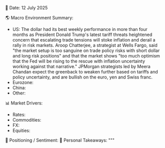 📅 Date: 12 July 2025	

🌎 Macro Environment Summary: 
- US: The dollar had its best weekly performance in more than four months as President Donald Trump's latest tariff threats heightened concern that escalating trade tensions will stoke inflation and derail a rally in risk markets.
Aroop Chatterjee, a strategist at Wells Fargo, said "the market setup is too sanguine on trade policy risks with short dollar and long risk positions" and that the market shows "too much optimism that the Fed will be rising to the rescue with inflation uncertainty working against that narrative."
JPMorgan strategists led by Meera Chandan expect the greenback to weaken further based on tariffs and policy uncertainty, and are bullish on the euro, yen and Swiss franc.
- Eurozone:
- China:
- Other:

📊 Market Drivers:
- Rates:
- Commodities:
- FX:
- Equities:

📌 Positioning / Sentiment:
🧠 Personal Takeaways:
        """

